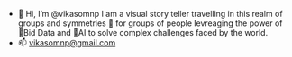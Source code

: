 - 👋 Hi, I’m @vikasomnp I am a visual story teller travelling in this realm of groups and symmetries 👀 for groups of people levreaging the power of 💞️Bid Data and 🌱AI to solve complex challenges faced by the world.
- 📫 vikasomnp@gmail.com 

<!---
vikasomnp/vikasomnp is a ✨ special ✨ repository because its `README.md` (this file) appears on your GitHub profile.
You can click the Preview link to take a look at your changes.
--->
